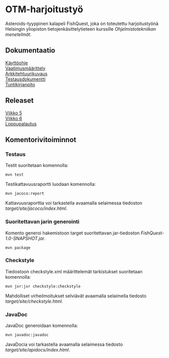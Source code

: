 # OTM-harjoitustyö

Asteroids-tyyppinen kalapeli FishQuest, joka on toteutettu harjoitustyönä Helsingin yliopiston tietojenkäsittelytieteen kurssille *Ohjelmistotekniikan menetelmät*.

## Dokumentaatio

[Käyttöohje](https://github.com/ansolotli/otm-harjoitustyo/blob/master/Fishquest/dokumentaatio/kayttoohje.md)  
[Vaatimusmäärittely](https://github.com/ansolotli/otm-harjoitustyo/blob/master/Fishquest/dokumentaatio/vaatimusmaarittely.md)    
[Arkkitehtuurikuvaus](https://github.com/ansolotli/otm-harjoitustyo/blob/master/Fishquest/dokumentaatio/arkkitehtuuri.md)  
[Testausdokumentti](https://github.com/ansolotli/otm-harjoitustyo/blob/master/Fishquest/dokumentaatio/testaus.md)  
[Tuntikirjanpito](https://github.com/ansolotli/otm-harjoitustyo/blob/master/Fishquest/dokumentaatio/tuntikirjanpito.md)

## Releaset

[Viikko 5](https://github.com/ansolotli/otm-harjoitustyo/releases/tag/viikko5)  
[Viikko 6](https://github.com/ansolotli/otm-harjoitustyo/releases/tag/viikko6)  
[Loppupalautus](https://github.com/ansolotli/otm-harjoitustyo/releases/tag/viikko7)  

## Komentorivitoiminnot

### Testaus

Testit suoritetaan komennolla:

```
mvn test
```
Testikattavuusraportti luodaan komennolla:

```
mvn jacoco:report
```
Kattavuusraporttia voi tarkastella avaamalla selaimessa tiedoston *target/site/jacoco/index.html*.

### Suoritettavan jarin generointi

Komento generoi hakemistoon target suoritettavan jar-tiedoston *FishQuest-1.0-SNAPSHOT.jar*.

```
mvn package
```

### Checkstyle

Tiedostoon checkstyle.xml määrittelemät tarkistukset suoritetaan komennolla:

```
mvn jxr:jxr checkstyle:checkstyle
```
Mahdolliset virheilmoitukset selviävät avaamalla selaimella tiedosto *target/site/checkstyle.html*.

### JavaDoc

JavaDoc generoidaan komennolla:  
```
mvn javadoc:javadoc
```

JavaDocia voi tarkastella avaamalla selaimessa tiedosto *target/site/apidocs/index.html*.

